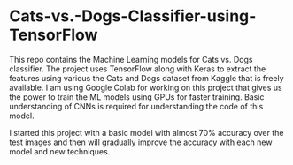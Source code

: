 # Cats-vs.-Dogs-Classifier-using-TensorFlow

This repo contains the Machine Learning models for Cats vs. Dogs classifier. The project uses TensorFlow along with Keras to extract the features using various the Cats and Dogs dataset from Kaggle that is freely available. I am using Google Colab for working on this project that gives us the power to train the ML models using GPUs for faster training. Basic understanding of CNNs is required for understanding the code of this model. 

I started this project with a basic model with almost 70% accuracy over the test images and then will gradually improve the accuracy with each new model and new techniques.
